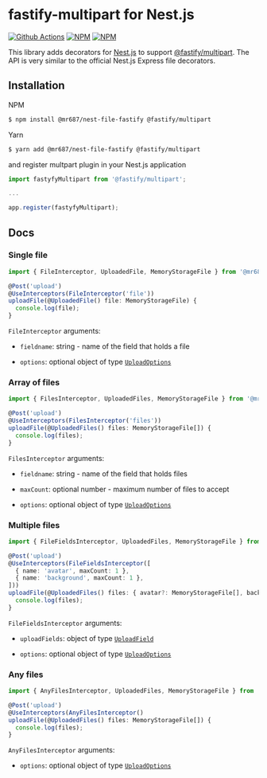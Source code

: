 <div align="left">
  <h1> fastify-multipart for Nest.js</h1>

[![Github Actions](https://img.shields.io/github/actions/workflow/status/mr687/nest-file-fastify/build.yaml?style=flat-square)](https://github.com/mr687/nest-file-fastify)
[![NPM](https://img.shields.io/npm/v/@mr687/nest-file-fastify.svg?style=flat-square)](https://www.npmjs.com/package/@mr687/nest-file-fastify)
[![NPM](https://img.shields.io/npm/dm/@mr687/nest-file-fastify?style=flat-square)](https://www.npmjs.com/package/@mr687/nest-file-fastify)

</div>

This library adds decorators for [Nest.js](https://github.com/nestjs/nest) to support [@fastify/multipart](https://github.com/fastify/fastify-multipart). The API is very similar to the official Nest.js Express file decorators.

## Installation

NPM

```bash
$ npm install @mr687/nest-file-fastify @fastify/multipart
```

Yarn

```bash
$ yarn add @mr687/nest-file-fastify @fastify/multipart
```

and register multpart plugin in your Nest.js application

```typescript
import fastyfyMultipart from '@fastify/multipart';

...

app.register(fastyfyMultipart);
```

## Docs

### Single file

```ts
import { FileInterceptor, UploadedFile, MemoryStorageFile } from '@mr687/nest-file-fastify';

@Post('upload')
@UseInterceptors(FileInterceptor('file'))
uploadFile(@UploadedFile() file: MemoryStorageFile) {
  console.log(file);
}
```

`FileInterceptor` arguments:

- `fieldname`: string - name of the field that holds a file

- `options`: optional object of type [`UploadOptions`](src/multipart/options.ts#L4)

### Array of files

```ts
import { FilesInterceptor, UploadedFiles, MemoryStorageFile } from '@mr687/nest-file-fastify';

@Post('upload')
@UseInterceptors(FilesInterceptor('files'))
uploadFile(@UploadedFiles() files: MemoryStorageFile[]) {
  console.log(files);
}
```

`FilesInterceptor` arguments:

- `fieldname`: string - name of the field that holds files

- `maxCount`: optional number - maximum number of files to accept

- `options`: optional object of type [`UploadOptions`](src/multipart/options.ts#L4)

### Multiple files

```ts
import { FileFieldsInterceptor, UploadedFiles, MemoryStorageFile } from '@mr687/nest-file-fastify';

@Post('upload')
@UseInterceptors(FileFieldsInterceptor([
  { name: 'avatar', maxCount: 1 },
  { name: 'background', maxCount: 1 },
]))
uploadFile(@UploadedFiles() files: { avatar?: MemoryStorageFile[], background?: MemoryStorageFile[] }) {
  console.log(files);
}
```

`FileFieldsInterceptor` arguments:

- `uploadFields`: object of type [`UploadField`](src/multipart/handlers/file-fields.ts#L10)

- `options`: optional object of type [`UploadOptions`](src/multipart/options.ts#L4)

### Any files

```ts
import { AnyFilesInterceptor, UploadedFiles, MemoryStorageFile } from '@mr687/nest-file-fastify';

@Post('upload')
@UseInterceptors(AnyFilesInterceptor()
uploadFile(@UploadedFiles() files: MemoryStorageFile[]) {
  console.log(files);
}
```

`AnyFilesInterceptor` arguments:

- `options`: optional object of type [`UploadOptions`](src/multipart/options.ts#L4)
